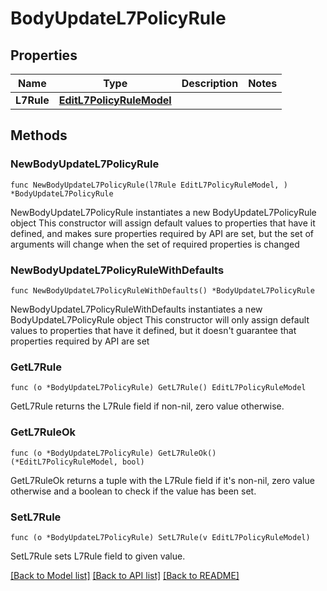 # BodyUpdateL7PolicyRule

## Properties

Name | Type | Description | Notes
------------ | ------------- | ------------- | -------------
**L7Rule** | [**EditL7PolicyRuleModel**](EditL7PolicyRuleModel.md) |  | 

## Methods

### NewBodyUpdateL7PolicyRule

`func NewBodyUpdateL7PolicyRule(l7Rule EditL7PolicyRuleModel, ) *BodyUpdateL7PolicyRule`

NewBodyUpdateL7PolicyRule instantiates a new BodyUpdateL7PolicyRule object
This constructor will assign default values to properties that have it defined,
and makes sure properties required by API are set, but the set of arguments
will change when the set of required properties is changed

### NewBodyUpdateL7PolicyRuleWithDefaults

`func NewBodyUpdateL7PolicyRuleWithDefaults() *BodyUpdateL7PolicyRule`

NewBodyUpdateL7PolicyRuleWithDefaults instantiates a new BodyUpdateL7PolicyRule object
This constructor will only assign default values to properties that have it defined,
but it doesn't guarantee that properties required by API are set

### GetL7Rule

`func (o *BodyUpdateL7PolicyRule) GetL7Rule() EditL7PolicyRuleModel`

GetL7Rule returns the L7Rule field if non-nil, zero value otherwise.

### GetL7RuleOk

`func (o *BodyUpdateL7PolicyRule) GetL7RuleOk() (*EditL7PolicyRuleModel, bool)`

GetL7RuleOk returns a tuple with the L7Rule field if it's non-nil, zero value otherwise
and a boolean to check if the value has been set.

### SetL7Rule

`func (o *BodyUpdateL7PolicyRule) SetL7Rule(v EditL7PolicyRuleModel)`

SetL7Rule sets L7Rule field to given value.



[[Back to Model list]](../README.md#documentation-for-models) [[Back to API list]](../README.md#documentation-for-api-endpoints) [[Back to README]](../README.md)


